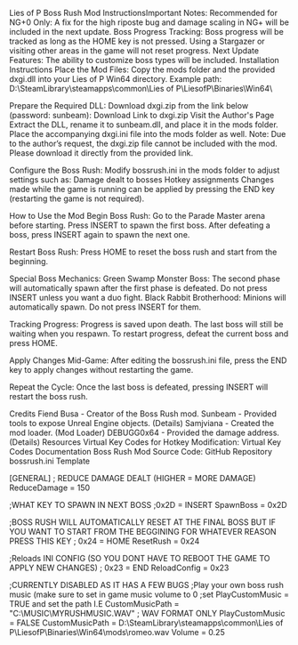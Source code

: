 Lies of P Boss Rush Mod InstructionsImportant Notes:
Recommended for NG+0 Only: A fix for the high riposte bug and damage scaling in NG+ will be included in the next update.
Boss Progress Tracking: Boss progress will be tracked as long as the HOME key is not pressed. Using a Stargazer or visiting other areas in the game will not reset progress.
Next Update Features: The ability to customize boss types will be included.
Installation Instructions
Place the Mod Files:
Copy the mods folder and the provided dxgi.dll into your Lies of P Win64 directory.
Example path: D:\SteamLibrary\steamapps\common\Lies of P\LiesofP\Binaries\Win64\

Prepare the Required DLL:
Download dxgi.zip from the link below (password: sunbeam):
Download Link to dxgi.zip
Visit the Author's Page
Extract the DLL, rename it to sunbeam.dll, and place it in the mods folder.
Place the accompanying dxgi.ini file into the mods folder as well.
Note: Due to the author’s request, the dxgi.zip file cannot be included with the mod. Please download it directly from the provided link.

Configure the Boss Rush:
Modify bossrush.ini in the mods folder to adjust settings such as:
Damage dealt to bosses
Hotkey assignments
Changes made while the game is running can be applied by pressing the END key (restarting the game is not required).

How to Use the Mod
Begin Boss Rush:
Go to the Parade Master arena before starting.
Press INSERT to spawn the first boss.
After defeating a boss, press INSERT again to spawn the next one.

Restart Boss Rush:
Press HOME to reset the boss rush and start from the beginning.

Special Boss Mechanics:
Green Swamp Monster Boss: The second phase will automatically spawn after the first phase is defeated. Do not press INSERT unless you want a duo fight.
Black Rabbit Brotherhood: Minions will automatically spawn. Do not press INSERT for them.

Tracking Progress:
Progress is saved upon death. The last boss will still be waiting when you respawn.
To restart progress, defeat the current boss and press HOME.

Apply Changes Mid-Game:
After editing the bossrush.ini file, press the END key to apply changes without restarting the game.

Repeat the Cycle:
Once the last boss is defeated, pressing INSERT will restart the boss rush.

Credits
Fiend Busa - Creator of the Boss Rush mod.
Sunbeam - Provided tools to expose Unreal Engine objects. (Details)
Samjviana - Created the mod loader. (Mod Loader)
DEBUGG0x64 - Provided the damage address. (Details)
Resources
Virtual Key Codes for Hotkey Modification:
Virtual Key Codes Documentation
Boss Rush Mod Source Code:
GitHub Repository
bossrush.ini Template

[GENERAL]
; REDUCE DAMAGE DEALT (HIGHER = MORE DAMAGE)
ReduceDamage = 150

;WHAT KEY TO SPAWN IN NEXT BOSS
;0x2D = INSERT
SpawnBoss = 0x2D

;BOSS RUSH WILL AUTOMATICALLY RESET AT THE FINAL BOSS BUT IF YOU WANT TO START FROM THE BEGGINING FOR WHATEVER REASON
PRESS THIS KEY
; 0x24 = HOME
ResetRush = 0x24

;Reloads INI CONFIG (SO YOU DONT HAVE TO REBOOT THE GAME TO APPLY NEW CHANGES)
; 0x23 = END
ReloadConfig = 0x23

;CURRENTLY DISABLED AS IT HAS A FEW BUGS
;Play your own boss rush music (make sure to set in game music volume to 0
;set PlayCustomMusic = TRUE and set the path I.E CustomMusicPath = "C:\MUSIC\MYRUSHMUSIC.WAV"
; WAV FORMAT ONLY
PlayCustomMusic = FALSE
CustomMusicPath = D:\SteamLibrary\steamapps\common\Lies of P\LiesofP\Binaries\Win64\mods\romeo.wav
Volume = 0.25
